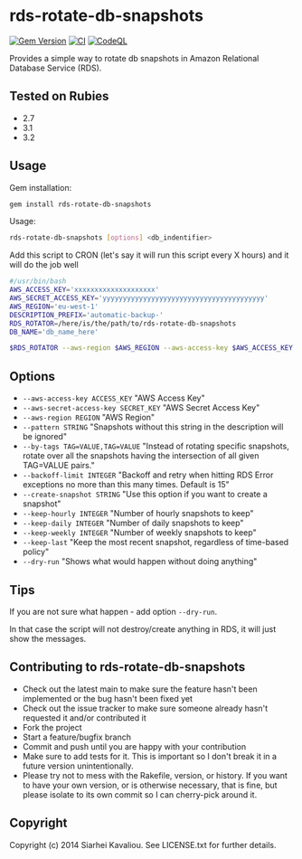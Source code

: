 # rds-rotate-db-snapshots

[<img src="https://badge.fury.io/rb/rds-rotate-db-snapshots.svg" alt="Gem
Version" />](https://badge.fury.io/rb/rds-rotate-db-snapshots) [![CI](https://github.com/serg-kovalev/rds-rotate-db-snapshots/actions/workflows/ci.yml/badge.svg?query=branch%3Amain+event%3Apush)](https://github.com/serg-kovalev/rds-rotate-db-snapshots/actions/workflows/ci.yml?query=branch%3Amain+event%3Apush) [![CodeQL](https://github.com/serg-kovalev/rds-rotate-db-snapshots/actions/workflows/codeql.yml/badge.svg?query=branch%3Amain+event%3Apush)](https://github.com/serg-kovalev/rds-rotate-db-snapshots/actions/workflows/codeql.yml?query=branch%3Amain+event%3Apush)

Provides a simple way to rotate db snapshots in Amazon Relational Database
Service (RDS).

## Tested on Rubies

- 2.7
- 3.1
- 3.2

## Usage

Gem installation:

```bash
gem install rds-rotate-db-snapshots
```

Usage:

```bash
rds-rotate-db-snapshots [options] <db_indentifier>
```

Add this script to CRON (let's say it will run this script every X hours) and it will do the job well

```bash
#/usr/bin/bash
AWS_ACCESS_KEY='xxxxxxxxxxxxxxxxxxxx'
AWS_SECRET_ACCESS_KEY='yyyyyyyyyyyyyyyyyyyyyyyyyyyyyyyyyyyyyyyy'
AWS_REGION='eu-west-1'
DESCRIPTION_PREFIX='automatic-backup-'
RDS_ROTATOR=/here/is/the/path/to/rds-rotate-db-snapshots
DB_NAME='db_name_here'

$RDS_ROTATOR --aws-region $AWS_REGION --aws-access-key $AWS_ACCESS_KEY --aws-secret-access-key $AWS_SECRET_ACCESS_KEY --pattern $DESCRIPTION_PREFIX --keep-hourly 24 --keep-daily 7 --keep-weekly 4 --keep-monthly 1 --keep-yearly 0 --create-snapshot $DESCRIPTION_PREFIX$DB_NAME $DB_NAME
```

## Options

- `--aws-access-key ACCESS_KEY` "AWS Access Key"
- `--aws-secret-access-key SECRET_KEY` "AWS Secret Access Key"
- `--aws-region REGION` "AWS Region"
- `--pattern STRING` "Snapshots without this string in the description will be ignored"
- `--by-tags TAG=VALUE,TAG=VALUE` "Instead of rotating specific snapshots, rotate over all the snapshots having the intersection of all given TAG=VALUE pairs."
- `--backoff-limit INTEGER` "Backoff and retry when hitting RDS Error exceptions no more than this many times. Default is 15"
- `--create-snapshot STRING` "Use this option if you want to create a snapshot"
- `--keep-hourly INTEGER` "Number of hourly snapshots to keep"
- `--keep-daily INTEGER` "Number of daily snapshots to keep"
- `--keep-weekly INTEGER` "Number of weekly snapshots to keep"
- `--keep-last` "Keep the most recent snapshot, regardless of time-based policy"
- `--dry-run` "Shows what would happen without doing anything"

## Tips

If you are not sure what happen - add option `--dry-run`.

In that case the script will not destroy/create anything in RDS, it will just
show the messages.

## Contributing to rds-rotate-db-snapshots

- Check out the latest main to make sure the feature hasn't been
  implemented or the bug hasn't been fixed yet
- Check out the issue tracker to make sure someone already hasn't requested
  it and/or contributed it
- Fork the project
- Start a feature/bugfix branch
- Commit and push until you are happy with your contribution
- Make sure to add tests for it. This is important so I don't break it in a
  future version unintentionally.
- Please try not to mess with the Rakefile, version, or history. If you want
  to have your own version, or is otherwise necessary, that is fine, but
  please isolate to its own commit so I can cherry-pick around it.

## Copyright

Copyright (c) 2014 Siarhei Kavaliou. See LICENSE.txt for further details.
